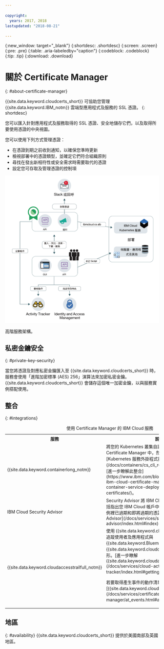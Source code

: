 ```yaml
---

copyright:
  years: 2017, 2018
lastupdated: "2018-08-21"

---
```


{:new_window: target="_blank"}
{:shortdesc: .shortdesc}
{:screen: .screen}
{:pre: .pre}
{:table: .aria-labeledby="caption"}
{:codeblock: .codeblock}
{:tip: .tip}
{:download: .download}


# 關於 Certificate Manager
{: #about-certificate-manager}

{{site.data.keyword.cloudcerts_short}} 可協助您管理 {{site.data.keyword.IBM_notm}} 雲端型應用程式及服務的 SSL 憑證。
{: shortdesc}

您可以匯入針對應用程式及服務取得的 SSL 憑證、安全地儲存它們，以及取得所要使用憑證的中央視圖。

您可以使用下列方式管理憑證：

* 在憑證到期之前收到通知，以確保您準時更新
* 檢視部署中的憑證類型，並確定它們符合組織原則
* 尋找在發出新相符性或安全需求時需要取代的憑證
* 設定您可存取及管理憑證的控制項

![高階服務架構圖](images/high-level-architecture.png)
<caption>高階服務架構。</caption>

## 私密金鑰安全
{: #private-key-security}

當您將憑證及對應私密金鑰匯入至 {{site.data.keyword.cloudcerts_short}} 時，服務會使用「進階加密標準 (AES) 256」演算法來加密私密金鑰。{{site.data.keyword.cloudcerts_short}} 會儲存這個唯一加密金鑰，以與服務實例搭配使用。

## 整合
{: #integrations}
<table>
<caption>使用 Certificate Manager 的 IBM Cloud 服務</caption>
  <tr>
    <th> 服務</th>
    <th> 說明</th>
  </tr>
  <tr>
    <td>{{site.data.keyword.containerlong_notm}}</td>
    <td>將您的 Kubernetes 叢集自訂網域憑證儲存在 Certificate Manager 中，然後使用 IBM Cloud CLI 的 [Kubernetes 服務外掛程式指令](/docs/containers/cs_cli_reference.html)部署它們。[進一步瞭解此整合](https://www.ibm.com/blogs/bluemix/2018/01/use-ibm-cloud-certificate-manager-ibm-cloud-container-service-deploy-custom-domain-tls-certificates/)。</td>
  </tr>
  <tr>
    <td>IBM Cloud Security Advisor</td>
    <td>Security Advisor 將 IBM Cloud 服務的見解集中化，包括指出您 IBM Cloud 帳戶中，Certificate Manager 實例裡已過期和即將過期的憑證。[進一步瞭解 Security Advisor](/docs/services/security-advisor/index.html#index)</td>
  </tr><tr>
    <td>{{site.data.keyword.cloudaccesstrailfull_notm}}</td>
    <td>使用 {{site.data.keyword.cloudaccesstrailfull}} 服務可追蹤使用者及應用程式與 {{site.data.keyword.Bluemix}} 中的 {{site.data.keyword.cloudcerts_long}} 服務互動的情形。[進一步瞭解 {{site.data.keyword.cloudaccesstrailshort}}](/docs/services/cloud-activity-tracker/index.html#getting-started-with-cla)。
    <p>若要取得產生事件的動作清單，請參閱 [{{site.data.keyword.cloudaccesstrailshort}} 事件](/docs/services/certificate-manager/at_events.html#at_events)。</p></td>
  </tr>
</table>

## 地區
{: #availability}
{{site.data.keyword.cloudcerts_short}} 提供於美國南部及英國地區。


